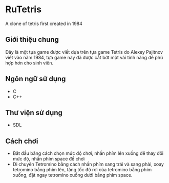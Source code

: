 # RuTetris
A clone of tetris first created in 1984

## Giới thiệu chung
Đây là một tựa game được viết dựa trên tựa game Tetris do Alexey Pajitnov viết vào năm 1984, tựa game này đã được cắt bớt một vài tính năng đề phù hợp hơn cho sinh viên.

## Ngôn ngữ sử dụng
* C
* C++

## Thư viện sử dụng
* SDL

## Cách chơi
* Bắt đầu bằng cách chọn mức độ chơi, nhấn phím lên xuống để thay đổi mức độ, nhấn phím space để chơi
* Di chuyên Tetromino bằng cách nhấn phím sang trái và sang phải, xoay tetromino bằng phím lên, tăng tốc độ rơi của tetromino bằng phím xuống, đặt ngay tetromino xuống dưới bằng phím space.
